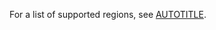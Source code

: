 For a list of supported regions, see [AUTOTITLE](/sponsors/getting-started-with-github-sponsors/about-github-sponsors#supported-regions-for-github-sponsors).
